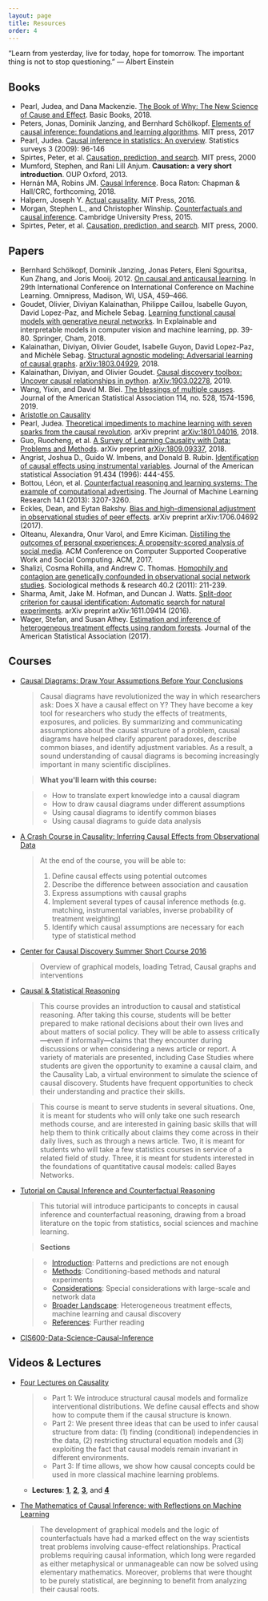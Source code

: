 ```yaml
---
layout: page
title: Resources
order: 4
---
```


<p class="message"> “Learn from yesterday, live for today, hope for tomorrow. The important thing is not to stop questioning.” — Albert Einstein</p>

## Books

* Pearl, Judea, and Dana Mackenzie. [The Book of Why: The New Science of Cause and Effect](http://bayes.cs.ucla.edu/WHY/why-ch1.pdf). Basic Books, 2018.
* Peters, Jonas, Dominik Janzing, and Bernhard Schölkopf. [Elements of causal inference: foundations and learning algorithms](http://web.math.ku.dk/~peters/elements.html). MIT press, 2017
* Pearl, Judea. [Causal inference in statistics: An overview](http://ftp.cs.ucla.edu/pub/stat_ser/r350.pdf). Statistics surveys 3 (2009): 96-146
* Spirtes, Peter, et al. [Causation, prediction, and search](https://www.researchgate.net/profile/Peter_Spirtes/publication/242448131_Causation_Prediction_and_Search/links/0deec534be5d6a4fa7000000.pdf). MIT press, 2000
* Mumford, Stephen, and Rani Lill Anjum. **Causation: a very short introduction**. OUP Oxford, 2013.
* Hernán MA, Robins JM. [Causal Inference](https://www.hsph.harvard.edu/miguel-hernan/causal-inference-book). Boca Raton: Chapman & Hall/CRC, forthcoming, 2018.
* Halpern, Joseph Y. [Actual causality](https://mitpress.mit.edu/books/actual-causality). MiT Press, 2016.
* Morgan, Stephen L., and Christopher Winship. [Counterfactuals and causal inference](https://epdf.tips/counterfactuals-and-causal-inference-methods-and-principles-for-social-research-.html). Cambridge University Press, 2015.
* Spirtes, Peter, et al. [Causation, prediction, and search](https://www.researchgate.net/profile/Peter_Spirtes/publication/242448131_Causation_Prediction_and_Search/links/0deec534be5d6a4fa7000000.pdf). MIT press, 2000.

## Papers

* Bernhard Schölkopf, Dominik Janzing, Jonas Peters, Eleni Sgouritsa, Kun Zhang, and Joris Mooij. 2012. [On causal and anticausal learning](https://arxiv.org/pdf/1206.6471.pdf). In 29th International Conference on International Conference on Machine Learning. Omnipress, Madison, WI, USA, 459–466.
* Goudet, Olivier, Diviyan Kalainathan, Philippe Caillou, Isabelle Guyon, David Lopez-Paz, and Michele Sebag. [Learning functional causal models with generative neural networks](https://arxiv.org/pdf/1709.05321.pdf). In Explainable and interpretable models in computer vision and machine learning, pp. 39-80. Springer, Cham, 2018.
* Kalainathan, Diviyan, Olivier Goudet, Isabelle Guyon, David Lopez-Paz, and Michèle Sebag. [Structural agnostic modeling: Adversarial learning of causal graphs](https://arxiv.org/pdf/1803.04929). [arXiv:1803.04929](https://arxiv.org/pdf/1803.04929), 2018.
* Kalainathan, Diviyan, and Olivier Goudet. [Causal discovery toolbox: Uncover causal relationships in python](https://arxiv.org/pdf/1903.02278). [arXiv:1903.02278](https://arxiv.org/pdf/1903.02278), 2019.
* Wang, Yixin, and David M. Blei. [The blessings of multiple causes](https://arxiv.org/pdf/1805.06826.pdf). Journal of the American Statistical Association 114, no. 528, 1574-1596, 2019.
* [Aristotle on Causality](https://plato.stanford.edu/entries/aristotle-causality/)
* Pearl, Judea. [Theoretical impediments to machine learning with seven sparks from the causal revolution](https://arxiv.org/abs/1801.04016). arXiv preprint [arXiv:1801.04016](https://arxiv.org/abs/1801.04016), 2018.
* Guo, Ruocheng, et al. [A Survey of Learning Causality with Data: Problems and Methods](https://arxiv.org/abs/1809.09337). arXiv preprint [arXiv:1809.09337](https://arxiv.org/abs/1809.09337), 2018.
* Angrist, Joshua D., Guido W. Imbens, and Donald B. Rubin. [Identification of causal effects using instrumental variables](https://pdfs.semanticscholar.org/c936/668a0ed3fe435298b661231e18c5c7368a49.pdf). Journal of the American statistical Association 91.434 (1996): 444-455.
* Bottou, Léon, et al. [Counterfactual reasoning and learning systems: The example of computational advertising](). The Journal of Machine Learning Research 14.1 (2013): 3207-3260.
* Eckles, Dean, and Eytan Bakshy. [Bias and high-dimensional adjustment in observational studies of peer effects](https://arxiv.org/abs/1706.04692). arXiv preprint arXiv:1706.04692 (2017).
* Olteanu, Alexandra, Onur Varol, and Emre Kiciman. [Distilling the outcomes of personal experiences: A propensity-scored analysis of social media](https://www.aolteanu.com/papers/cscw2017_outcome_extraction.pdf). ACM Conference on Computer Supported Cooperative Work and Social Computing. ACM, 2017.
* Shalizi, Cosma Rohilla, and Andrew C. Thomas. [Homophily and contagion are genetically confounded in observational social network studies](https://arxiv.org/abs/1004.4704). Sociological methods & research 40.2 (2011): 211-239.
* Sharma, Amit, Jake M. Hofman, and Duncan J. Watts. [Split-door criterion for causal identification: Automatic search for natural experiments](https://arxiv.org/abs/1611.09414). arXiv preprint arXiv:1611.09414 (2016).
* Wager, Stefan, and Susan Athey. [Estimation and inference of heterogeneous treatment effects using random forests](https://arxiv.org/abs/1510.04342). Journal of the American Statistical Association (2017).

## Courses

* [Causal Diagrams: Draw Your Assumptions Before Your Conclusions](https://www.edx.org/course/causal-diagrams-draw-assumptions-harvardx-ph559x)

	> Causal diagrams have revolutionized the way in which researchers ask: Does X have a causal effect on Y? They have become a key tool for researchers who study the effects of treatments, exposures, and policies. By summarizing and communicating assumptions about the causal structure of a problem, causal diagrams have helped clarify apparent paradoxes, describe common biases, and identify adjustment variables. As a result, a sound understanding of causal diagrams is becoming increasingly important in many scientific disciplines.
	
	> **What you'll learn with this course:**
	
	> * How to translate expert knowledge into a causal diagram
	> * How to draw causal diagrams under different assumptions
	> * Using causal diagrams to identify common biases
	> * Using causal diagrams to guide data analysis

* [A Crash Course in Causality: Inferring Causal Effects from Observational Data](https://www.coursera.org/learn/crash-course-in-causality)

	> At the end of the course, you will be able to:
	> 
	> 1.  Define causal effects using potential outcomes
	> 1.  Describe the difference between association and causation
	> 1.  Express assumptions with causal graphs
	> 1.  Implement several types of causal inference methods (e.g. matching, instrumental variables, inverse probability of treatment weighting)
	> 1.  Identify which causal assumptions are necessary for each type of statistical method

* [Center for Causal Discovery Summer Short Course 2016](https://www.youtube.com/playlist?list=PLO5mmwQolPRX858CyOOIHqYnmdzlHjIgS)
	
	> Overview of graphical models, loading Tetrad, Causal graphs and interventions
* [Causal & Statistical Reasoning](http://oli.cmu.edu/courses/all-oli-courses/causal-statistical-reasoning/)

  > This course provides an introduction to causal and statistical reasoning. After taking this course, students will be better prepared to make rational decisions about their own lives and about matters of social policy. They will be able to assess critically—even if informally—claims that they encounter during discussions or when considering a news article or report. A variety of materials are presented, including Case Studies where students are given the opportunity to examine a causal claim, and the Causality Lab, a virtual environment to simulate the science of causal discovery. Students have frequent opportunities to check their understanding and practice their skills.
  
  > This course is meant to serve students in several situations. One, it is meant for students who will only take one such research methods course, and are interested in gaining basic skills that will help them to think critically about claims they come across in their daily lives, such as through a news article. Two, it is meant for students who will take a few statistics courses in service of a related field of study. Three, it is meant for students interested in the foundations of quantitative causal models: called Bayes Networks.
  
* [Tutorial on Causal Inference and Counterfactual Reasoning](https://causalinference.gitlab.io/kdd-tutorial)

	> This tutorial will introduce participants to concepts in causal inference and counterfactual reasoning, drawing from a broad literature on the topic from statistics, social sciences and machine learning.
	
	> **Sections**
	
	> * [Introduction](https://causalinference.gitlab.io/kdd-tutorial/intro.html): Patterns and predictions are not enough
	> * [Methods](https://causalinference.gitlab.io/kdd-tutorial/methods.html): Conditioning-based methods and natural experiments
	> * [Considerations](https://causalinference.gitlab.io/kdd-tutorial/largescale-data.html): Special considerations with large-scale and network data
	> * [Broader Landscape](https://causalinference.gitlab.io/kdd-tutorial/pointers.html): Heterogeneous treatment effects, machine learning and causal discovery
	> * [References](https://causalinference.gitlab.io/kdd-tutorial/references.html): Further reading


* [CIS600-Data-Science-Causal-Inference](https://github.com/CausalityReadingGroup/CIS600-Data-Science-Causal-Inference)

## Videos & Lectures

* [Four Lectures on Causality](https://stat.mit.edu/news/four-lectures-causality/)

	> - Part 1: We introduce structural causal models and formalize interventional distributions. We define causal effects and show how to compute them if the causal structure is known.
	> - Part 2: We present three ideas that can be used to infer causal structure from data: (1) finding (conditional) independencies in the data, (2) restricting structural equation models and (3) exploiting the fact that causal models remain invariant in different environments.
   > - Part 3: If time allows, we show how causal concepts could be used in more classical machine learning problems.
   * **Lectures**: [**1**](https://www.dropbox.com/s/3k0t0p4xvjb8m9l/2017_05_10_Lectures_on_Causality_by_Jonas_Peters_Part_1.mp4),  [**2**](https://www.dropbox.com/s/o1n1uj0lliw11e9/2017_05_10_Lectures_on_Causality_by_Jonas_Peters_Part_2.mp4), [**3**](https://www.dropbox.com/s/14r3nxicsfvtvn1/2017_05_10_Lectures_on_Causality_by_Jonas_Peters_Part_3.mp4), and [**4**](https://www.dropbox.com/s/krkjpomhjixlh6l/2017_05_10_Lectures_on_Causality_by_Jonas_Peters_Part_4.mp4)

* [The Mathematics of Causal Inference: with Reflections on Machine Learning](https://youtu.be/bcRl7sXR1hE)
   > The development of graphical models and the logic of counterfactuals have had a marked effect on the way scientists treat problems involving cause-effect relationships. Practical problems requiring causal information, which long were regarded as either metaphysical or unmanageable can now be solved using elementary mathematics. Moreover, problems that were thought to be purely statistical, are beginning to benefit from analyzing their causal roots.
   

[instrumental variable report]: https://www.nber.org/papers/t0136.pdf
